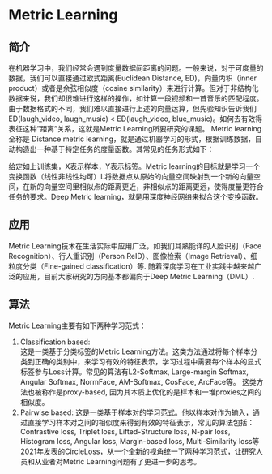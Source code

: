 # Metric Learning

## 简介
   在机器学习中，我们经常会遇到度量数据间距离的问题。一般来说，对于可度量的数据，我们可以直接通过欧式距离(Euclidean Distance, ED)，向量内积（inner product）或者是余弦相似度（cosine similarity）来进行计算。但对于非结构化数据来说，我们却很难进行这样的操作，如计算一段视频和一首音乐的匹配程度。由于数据格式的不同，我们难以直接进行上述的向量运算，但先验知识告诉我们ED(laugh_video, laugh_music) < ED(laugh_video, blue_music)。如何去有效得表征这种”距离”关系，这就是Metric Learning所要研究的课题。
Metric learning全称是 Distance metric learning，就是通过机器学习的形式，根据训练数据，自动构造出一种基于特定任务的度量函数。其常见的任务形式如下：
 
给定如上训练集，X表示样本，Y表示标签。Metric learning的目标就是学习一个变换函数（线性非线性均可）L将数据点从原始的向量空间映射到一个新的向量空间，在新的向量空间里相似点的距离更近，非相似点的距离更远，使得度量更符合任务的要求。Deep Metric learning，就是用深度神经网络来拟合这个变换函数。

## 应用
   Metric Learning技术在生活实际中应用广泛，如我们耳熟能详的人脸识别（Face Recognition）、行人重识别（Person ReID）、图像检索（Image Retrieval）、细粒度分类（Fine-gained classification）等.  随着深度学习在工业实践中越来越广泛的应用，目前大家研究的方向基本都偏向于Deep Metric Learning（DML）.  

## 算法
   Metric Learning主要有如下两种学习范式：
1.	Classification based:  
这是一类基于分类标签的Metric Learning方法。这类方法通过将每个样本分类到正确的类别中，来学习有效的特征表示，学习过程中需要每个样本的显式标签参与Loss计算。常见的算法有L2-Softmax, Large-margin Softmax, Angular Softmax, NormFace, AM-Softmax, CosFace, ArcFace等。 这类方法也被称作是proxy-based, 因为其本质上优化的是样本和一堆proxies之间的相似度。
2.	Pairwise based: 
这是一类基于样本对的学习范式。他以样本对作为输入，通过直接学习样本对之间的相似度来得到有效的特征表示，常见的算法包括：Contrastive loss, Triplet loss, Lifted-Structure loss, N-pair loss, Histogram loss, Angular loss, Margin-based loss, Multi-Similarity loss等
2021年发表的CircleLoss，从一个全新的视角统一了两种学习范式，让研究人员和从业者对Metric Learning问题有了更进一步的思考。

